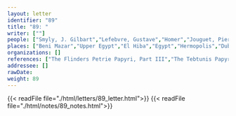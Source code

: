 ```yaml
---
layout: letter
identifier: "89"
title: "89: "
writer: [""]
people: ["Smyly, J. Gilbart","Lefebvre, Gustave","Homer","Jouguet, Pierre","Rubensohn, Otto","Mahaffy, John Pentland","Hunt, Arthur Surridge","Grenfell, Bernard Pyne"]
places: ["Beni Mazar","Upper Egypt","El Hiba","Egypt","Hermopolis","Dublin"]
organizations: []
references: ["The Flinders Petrie Papyri, Part III","The Tebtunis Papyri, Part 2","Entente Cordiale"]
addressee: []
rawDate: 
weight: 89
---
```

{{< readFile file="./html/letters/89_letter.html">}}
{{< readFile file="./html/notes/89_notes.html">}}